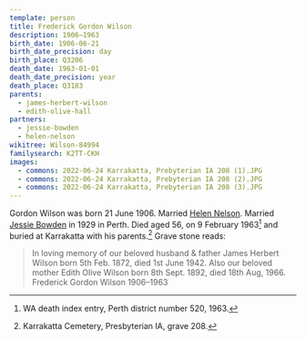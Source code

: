 ```yaml
---
template: person
title: Frederick Gordon Wilson
description: 1906–1963
birth_date: 1906-06-21
birth_date_precision: day
birth_place: Q3206
death_date: 1963-01-01
death_date_precision: year
death_place: Q3183
parents:
  - james-herbert-wilson
  - edith-olive-hall
partners:
  - jessie-bowden
  - helen-nelson
wikitree: Wilson-84994
familysearch: K2TT-CKH
images:
  - commons: 2022-06-24 Karrakatta, Prebyterian IA 208 (1).JPG
  - commons: 2022-06-24 Karrakatta, Prebyterian IA 208 (2).JPG
  - commons: 2022-06-24 Karrakatta, Prebyterian IA 208 (3).JPG
---
```


Gordon Wilson was born 21 June 1906.
Married [Helen Nelson](./helen-nelson.html).
Married [Jessie Bowden](./jessie-bowden.html) in 1929 in Perth.
Died aged 56, on 9 February 1963[^death] and buried at Karrakatta with his parents.[^grave]
Grave stone reads:

> In loving memory of our beloved husband & father James Herbert Wilson born 5th Feb. 1872, died 1st June 1942.
> Also our beloved mother Edith Olive Wilson born 8th Sept. 1892, died 18th Aug, 1966.
> Frederick Gordon Wilson 1906–1963

[^death]: WA death index entry, Perth district number 520, 1963.
[^grave]: Karrakatta Cemetery, Presbyterian IA, grave 208.

